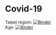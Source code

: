# Covid-19
Taipei region: [![Binder](https://notebooks.gesis.org/binder/badge_logo.svg)](https://notebooks.gesis.org/binder/v2/gh/alwin1031/Covid-19/main?filepath=covid_tw.ipynb)
<br> Age: [![Binder](https://notebooks.gesis.org/binder/badge_logo.svg)](https://notebooks.gesis.org/binder/v2/gh/alwin1031/Covid-19/main?filepath=age.ipynb)
